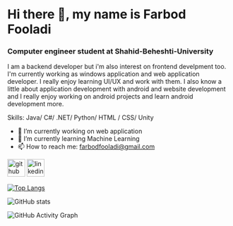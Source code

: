 # Hi there 👋, my name is Farbod Fooladi
### Computer engineer student at Shahid-Beheshti-University
I am a backend developer but i'm also interest on frontend develpment too.
I'm currently working as windows application and web application developer.
I really enjoy learning UI/UX and work with them.
I also know a little about application development with android and website development and I really enjoy working on android projects and learn android development more.

Skills: Java/ C#/ .NET/ Python/ HTML / CSS/ Unity

- 🔭 I’m currently working on web application 
- 🌱 I’m currently learning Machine Learning 
- 📫 How to reach me: farbodfooladi@gmail.com 


[<img src='https://cdn.jsdelivr.net/npm/simple-icons@3.0.1/icons/github.svg' alt='github' height='40'>](https://github.com/farbodfld)  [<img src='https://cdn.jsdelivr.net/npm/simple-icons@3.0.1/icons/linkedin.svg' alt='linkedin' height='40'>](https://www.linkedin.com/in/farbod-fooladi-379783249/)  

<!--
[![trophy](https://github-profile-trophy.vercel.app/?username=farbodfld)](https://github.com/ryo-ma/github-profile-trophy)
-->

[![Top Langs](https://github-readme-stats.vercel.app/api/top-langs/?username=farbodfld)](https://github.com/anuraghazra/github-readme-stats)

![GitHub stats](https://github-readme-stats.vercel.app/api?username=farbodfld&show_icons=true)  

![GitHub Activity Graph](https://activity-graph.herokuapp.com/graph?username=farbodfld)  

